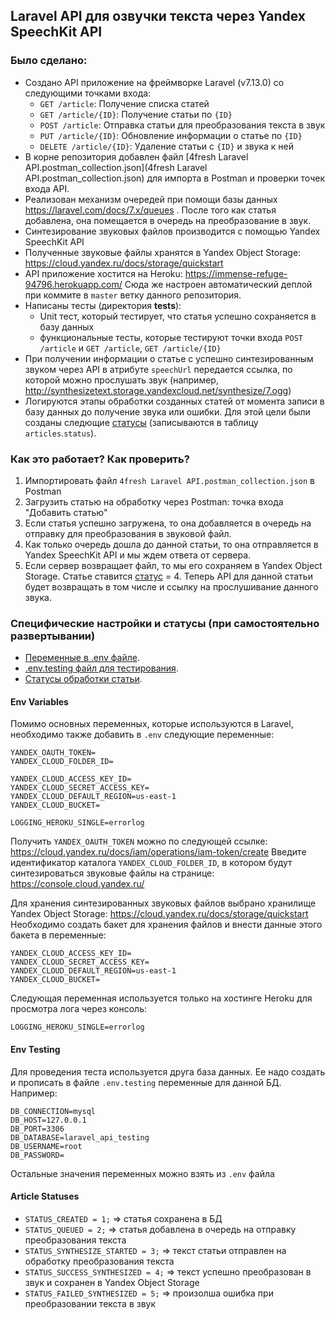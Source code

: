 ## Laravel API для озвучки текста через Yandex SpeechKit API

### Было сделано:
- Создано API приложение на фреймворке Laravel (v7.13.0) со следующими точками входа:
   - `GET /article`: Получение списка статей
   - `GET /article/{ID}`: Получение статьи по `{ID}`
   - `POST /article`: Отправка статьи для преобразования текста в звук
   - `PUT /article/{ID}`: Обновление информации о статье по `{ID}`   
   - `DELETE /article/{ID}`: Удаление статьи с `{ID}` и звука к ней 
- В корне репозитория добавлен файл [4fresh Laravel API.postman_collection.json](4fresh Laravel API.postman_collection.json) для импорта в Postman и проверки точек входа API.
- Реализован механизм очередей при помощи базы данных https://laravel.com/docs/7.x/queues . После того как статья добавлена, она помещается в очередь на преобразование в звук.
- Синтезирование звуковых файлов производится с помощью Yandex SpeechKit API
- Полученные звуковые файлы хранятся в Yandex Object Storage: https://cloud.yandex.ru/docs/storage/quickstart
- API приложение хостится на Heroku: https://immense-refuge-94796.herokuapp.com/ Сюда же настроен автоматический деплой при коммите в `master` ветку данного репозитория.
- Написаны тесты (директория **tests**):
    - Unit тест, который тестирует, что статья успешно сохраняется в базу данных
    - функциональные тесты, которые тестируют точки входа `POST /article` и `GET /article`, `GET /article/{ID}`
- При получении информации о статье с успешно синтезированным звуком через API в атрибуте `speechUrl` передается ссылка, по которой можно прослушать звук (например, http://synthesizetext.storage.yandexcloud.net/synthesize/7.ogg)
- Логируются этапы обработки созданных статей от момента записи в базу данных до получение звука или ошибки. Для этой цели были созданы следющие [статусы](#article-statuses) (записываются в таблицу `articles`.`status`).

### Как это работает? Как проверить?
1. Импортировать файл `4fresh Laravel API.postman_collection.json` в Postman
2. Загрузить статью на обработку через Postman: точка входа "Добавить статью"
3. Если статья успешно загружена, то она добавляется в очередь на отправку для преобразования в звуковой файл.
4. Как только очередь дошла до данной статьи, то она отправляется в Yandex SpeechKit API и мы ждем ответа от сервера.
5. Если сервер возвращает файл, то мы его сохраняем в Yandex Object Storage. Статье ставится [статус](#article-statuses) = 4. Теперь API для данной статьи будет возвращать в том числе и ссылку на прослушивание данного звука.


### Специфические настройки и статусы (при самостоятельно развертывании)  
- [Переменные в .env файле](#env-variables).
- [.env.testing файл для тестирования](#env-testing).
- [Статусы обработки статьи](#article-statuses).

#### Env Variables
Помимо основных переменных, которые используются в Laravel, необходимо также добавить в `.env` следующие переменные:
 ```
YANDEX_OAUTH_TOKEN=
YANDEX_CLOUD_FOLDER_ID=

YANDEX_CLOUD_ACCESS_KEY_ID=
YANDEX_CLOUD_SECRET_ACCESS_KEY=
YANDEX_CLOUD_DEFAULT_REGION=us-east-1
YANDEX_CLOUD_BUCKET=

LOGGING_HEROKU_SINGLE=errorlog
```

Получить `YANDEX_OAUTH_TOKEN` можно по следующей ссылке: https://cloud.yandex.ru/docs/iam/operations/iam-token/create
Введите идентификатор каталога `YANDEX_CLOUD_FOLDER_ID`, в котором будут синтезироваться звуковые файлы на странице: https://console.cloud.yandex.ru/


Для хранения синтезированных звуковых файлов выбрано хранилище Yandex Object Storage: https://cloud.yandex.ru/docs/storage/quickstart
Необходимо создать бакет для хранения файлов и внести данные этого бакета в переменные:
```
YANDEX_CLOUD_ACCESS_KEY_ID=
YANDEX_CLOUD_SECRET_ACCESS_KEY=
YANDEX_CLOUD_DEFAULT_REGION=us-east-1
YANDEX_CLOUD_BUCKET=
```

Следующая переменная используется только на хостинге Heroku для просмотра лога через консоль:
```
LOGGING_HEROKU_SINGLE=errorlog
```

#### Env Testing
Для проведения теста используется друга база данных. Ее надо создать и прописать в файле `.env.testing` переменные для данной БД. Например:
```
DB_CONNECTION=mysql
DB_HOST=127.0.0.1
DB_PORT=3306
DB_DATABASE=laravel_api_testing
DB_USERNAME=root
DB_PASSWORD=
```
Остальные значения переменных можно взять из `.env` файла


#### Article Statuses
- `STATUS_CREATED = 1;` => статья сохранена в БД
- `STATUS_QUEUED = 2;` => статья добавлена в очередь на отправку преобразования текста
- `STATUS_SYNTHESIZE_STARTED = 3;` => текст статьи отправлен на обработку преобразования текста
- `STATUS_SUCCESS_SYNTHESIZED = 4;` => текст успешно преобразован в звук и сохранен в Yandex Object Storage
- `STATUS_FAILED_SYNTHESIZED = 5;` => произолша ошибка при преобразовании текста в звук
